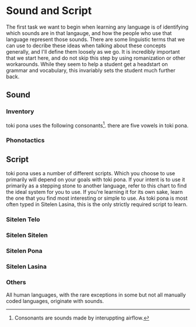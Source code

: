 # Sound and Script
The first task we want to begin when learning any language is of identifying which sounds are in that langauge, and how the people who use that language represent those sounds. There are some linguistic terms that we can use to decribe these ideas when talking about these concepts generally, and I'll define them loosely as we go. It is incredibly important that we start here, and do not skip this step by using romanization or other workarounds. While they seem to help a student get a headstart on grammar and vocabulary, this invariably sets the student much further back.
## Sound
### Inventory
toki pona uses the following consonants[^1].
there are five vowels in toki pona.
### Phonotactics

## Script
toki pona uses a number of different scripts. Which you choose to use primarily will depend on your goals with toki pona. If your intent is to use it primarily as a stepping stone to another language, refer to this chart to find the ideal system for you to use. If you're learning it for its own sake, learn the one that you find most interesting or simple to use. As toki pona is most often typed in Sitelen Lasina, this is the only strictly required script to learn.
### Sitelen Telo
### Sitelen Sitelen
### Sitelen Pona
### Sitelen Lasina
### Others
All human languages, with the rare exceptions in some but not all manually coded languages, originate with sounds.
[^1]: Consonants are sounds made by interuppting airflow. 
